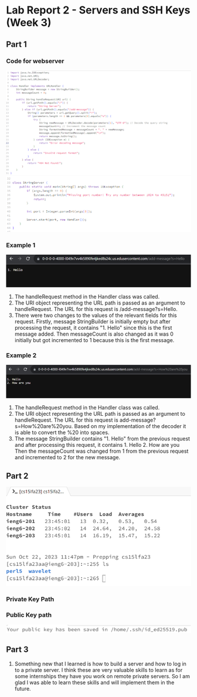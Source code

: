 # Lab Report 2 - Servers and SSH Keys (Week 3)

## Part 1
### Code for webserver
![Image](URIHandler.png)
![Image](StringServer.png)

### Example 1
![Image](LabReport2SS1.png)
1. The handleRequest method in the Handler class was called.
2. The URI object representing the URL path is passed as an argument
   to handleRequest. The URL for this request is /add-message?s=Hello.
3. There were two changes to the values of the relevant fields for this
   request. Firstly, message StringBuilder is initially empty but after
   processing the request, it contains "1. Hello" since this is the first
   message added. Then messageCount is also changed as it was 0 initially
   but got incremented to 1 because this is the first message.

### Example 2
![Image](LabReport2SS2.png)
1. The handleRequest method in the Handler class was called.
2. The URI object representing the URL path is passed as an
   argument to handleRequest. The URL for this request is
   add-message?s=How%20are%20you. Based on my implementation
   of the decoder it is able to convert the %20 into spaces.
3. The message StringBuilder contains "1. Hello" from the previous
   request and after processing this request, it contains 
        1. Hello
        2. How are you
  Then the messageCount was changed from 1 from the previous request and
  incremented to 2 for the new message.


## Part 2
![Image](LabReport2SS3.png)

### Private Key Path


### Public Key path
![Image](publicKey.png)


## Part 3
1. Something new that I learned is how to build a server and how to log in
   to a private server. I think these are very valuable skills to learn
   as for some internships they have you work on remote private servers.
   So I am glad I was able to learn these skills and will implement them
   in the future. 




